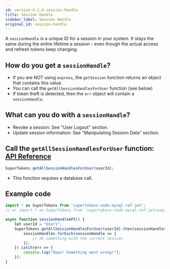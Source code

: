 ```yaml
---
id: version-4.1.X-session-handle
title: Session Handle
sidebar_label: Session Handle
original_id: session-handle
---
```


A ```sessionHandle``` is a unique ID for a session in your system. It stays the same during the entire lifetime a session - even though the actual access and refresh tokens keep changing.

## How do you get a ```sessionHandle```?
- If you are NOT using ```express```, the ```getSession``` function returns an object that contains this value.
- You can call the ```getAllSessionHandlesForUser``` function (see below)
- If token theft is detected, then the ```err``` object will contain a ```sessionHandle```.

## What can you do with a ```sessionHandle```?
- Revoke a session: See "User Logout" section.
- Update session information: See "Manipulating Session Data" section.

## Call the ```getAllSessionHandlesForUser``` function: [API Reference](api-reference#getallsessionhandlesforuseruserid)
```js
SuperTokens.getAllSessionHandlesForUser(userId);
```
- This function requires a database call.

<div class="divider"></div>

## Example code
```js
import * as SuperTokens from 'supertokens-node-mysql-ref-jwt';
// or import * as SuperTokens from 'supertokens-node-mysql-ref-jwt/express';

async function sessionHandleAPI() {
    let userId = "User1";
    SuperTokens.getAllSessionHandlesForUser(userId).then(sessionHandles => {
        sessionHandles.forEach(sessionHandle => {
            // do something with the current session
        });
    }).catch(err => {
        console.log("Oops! Something went wrong!");
    });
}
```